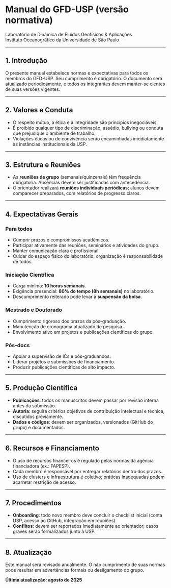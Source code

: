 # Manual do GFD-USP (versão normativa)
Laboratório de Dinâmica de Fluidos Geofísicos & Aplicações  
Instituto Oceanográfico da Universidade de São Paulo  

---

## 1. Introdução
O presente manual estabelece normas e expectativas para todos os membros do GFD-USP. Seu cumprimento é obrigatório. O documento será atualizado periodicamente, e todos os integrantes devem manter-se cientes de suas versões vigentes.

---

## 2. Valores e Conduta
- O respeito mútuo, a ética e a integridade são princípios inegociáveis.  
- É proibido qualquer tipo de discriminação, assédio, bullying ou conduta que prejudique o ambiente de trabalho.  
- Violações éticas ou de convivência serão encaminhadas imediatamente às instâncias institucionais da USP.  

---

## 3. Estrutura e Reuniões
- As **reuniões de grupo** (semanais/quinzenais) têm frequência obrigatória. Ausências devem ser justificadas com antecedência.  
- O orientador realizará **reuniões individuais periódicas**; alunos devem comparecer preparados, com relatórios de progresso claros.  

---

## 4. Expectativas Gerais
### Para todos
- Cumprir prazos e compromissos acadêmicos.  
- Participar ativamente das reuniões, seminários e atividades do grupo.  
- Manter comunicação clara e profissional.  
- Cuidar do espaço físico do laboratório: organização é responsabilidade de todos.  

### Iniciação Científica
- Carga mínima: **10 horas semanais**.  
- Exigência presencial: **80% do tempo (8h semanais)** no laboratório.  
- Descumprimento reiterado pode levar à **suspensão da bolsa**.  

### Mestrado e Doutorado
- Cumprimento rigoroso dos prazos da pós-graduação.  
- Manutenção de cronograma atualizado de pesquisa.  
- Envolvimento ativo em projetos e publicações científicas do grupo.  

### Pós-docs
- Apoiar a supervisão de ICs e pós-graduandos.  
- Liderar projetos e submissões de financiamento.  
- Produzir publicações científicas de alto impacto.  

---

## 5. Produção Científica
- **Publicações**: todos os manuscritos devem passar por revisão interna antes da submissão.  
- **Autoria**: seguirá critérios objetivos de contribuição intelectual e técnica, discutidos previamente.  
- **Dados e códigos**: devem ser organizados, versionados (GitHub do grupo) e documentados.  

---

## 6. Recursos e Financiamento
- O uso de recursos financeiros é regulado pelas normas da agência financiadora (ex.: FAPESP).  
- Cada membro é responsável por entregar relatórios dentro dos prazos.  
- Uso de clusters e infraestrutura é coletivo; práticas inadequadas podem acarretar restrição de acesso.  

---

## 7. Procedimentos
- **Onboarding**: todo novo membro deve concluir o checklist inicial (conta USP, acesso ao GitHub, integração em reuniões).  
- **Conflitos**: devem ser reportados imediatamente ao orientador; casos graves serão formalizados junto à USP.  

---

## 8. Atualização
Este manual será revisado anualmente. O não cumprimento de suas normas pode resultar em advertências formais ou desligamento do grupo.  

**Última atualização: agosto de 2025**  



